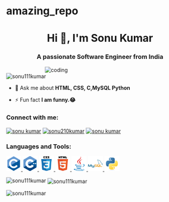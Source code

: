 # amazing_repo
<h1 align="center">Hi 👋, I'm Sonu Kumar</h1>
<h3 align="center">A passionate Software Engineer from India</h3>

<img align="right" alt="coding" width="400" src="https://i.pinimg.com/originals/9c/18/fd/9c18fda9d8c4cf51e8bb2ac13e02dc93.gif">

<p align="left"> <img src="https://komarev.com/ghpvc/?username=sonu111kumar&label=Profile%20views&color=0e75b6&style=flat" alt="sonu111kumar" /> </p>

- 💬 Ask me about **HTML, CSS, C,MySQL Python**

- ⚡ Fun fact **I am funny.😂**

<h3 align="left">Connect with me:</h3>
<p align="left">
<a href="https://linkedin.com/in/sonu kumar" target="blank"><img align="center" src="https://raw.githubusercontent.com/rahuldkjain/github-profile-readme-generator/master/src/images/icons/Social/linked-in-alt.svg" alt="sonu kumar" height="30" width="40" /></a>
<a href="https://www.codechef.com/users/sonu210kumar" target="blank"><img align="center" src="https://cdn.jsdelivr.net/npm/simple-icons@3.1.0/icons/codechef.svg" alt="sonu210kumar" height="30" width="40" /></a>
<a href="https://www.hackerrank.com/sonu kumar" target="blank"><img align="center" src="https://raw.githubusercontent.com/rahuldkjain/github-profile-readme-generator/master/src/images/icons/Social/hackerrank.svg" alt="sonu kumar" height="30" width="40" /></a>
</p>

<h3 align="left">Languages and Tools:</h3>
<p align="left"> <a href="https://www.cprogramming.com/" target="_blank" rel="noreferrer"> <img src="https://raw.githubusercontent.com/devicons/devicon/master/icons/c/c-original.svg" alt="c" width="40" height="40"/> </a> <a href="https://www.w3schools.com/cpp/" target="_blank" rel="noreferrer"> <img src="https://raw.githubusercontent.com/devicons/devicon/master/icons/cplusplus/cplusplus-original.svg" alt="cplusplus" width="40" height="40"/> </a> <a href="https://www.w3schools.com/css/" target="_blank" rel="noreferrer"> <img src="https://raw.githubusercontent.com/devicons/devicon/master/icons/css3/css3-original-wordmark.svg" alt="css3" width="40" height="40"/> </a> <a href="https://www.w3.org/html/" target="_blank" rel="noreferrer"> <img src="https://raw.githubusercontent.com/devicons/devicon/master/icons/html5/html5-original-wordmark.svg" alt="html5" width="40" height="40"/> </a> <a href="https://www.java.com" target="_blank" rel="noreferrer"> <img src="https://raw.githubusercontent.com/devicons/devicon/master/icons/java/java-original.svg" alt="java" width="40" height="40"/> </a> <a href="https://www.mysql.com/" target="_blank" rel="noreferrer"> <img src="https://raw.githubusercontent.com/devicons/devicon/master/icons/mysql/mysql-original-wordmark.svg" alt="mysql" width="40" height="40"/> </a> <a href="https://www.python.org" target="_blank" rel="noreferrer"> <img src="https://raw.githubusercontent.com/devicons/devicon/master/icons/python/python-original.svg" alt="python" width="40" height="40"/> </a> </p>

<p><img align="left" src="https://github-readme-stats.vercel.app/api/top-langs?username=sonu111kumar&show_icons=true&locale=en&layout=compact" alt="sonu111kumar" /></p>

<p>&nbsp;<img align="center" src="https://github-readme-stats.vercel.app/api?username=sonu111kumar&show_icons=true&locale=en" alt="sonu111kumar" /></p>

<p><img align="center" src="https://github-readme-streak-stats.herokuapp.com/?user=sonu111kumar&" alt="sonu111kumar" /></p>
